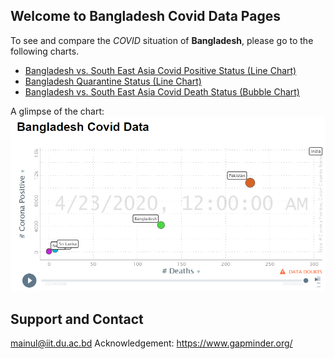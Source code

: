 ## Welcome to Bangladesh Covid Data Pages

To see and compare the _COVID_ situation of **Bangladesh**, please go to the following charts.

- [Bangladesh vs. South East Asia Covid Positive Status (Line Chart)](https://mainulraju.github.io/covidboard/LinesSEA/)
- [Bangladesh Quarantine Status (Line Chart)](https://mainulraju.github.io/covidboard/LinesBD/)
- [Bangladesh vs. South East Asia Covid Death Status (Bubble Chart)](https://mainulraju.github.io/covidboard/BubblesSEA/)

A glimpse of the chart:
![line](/img/FrontImage.PNG)

## Support and Contact
mainul@iit.du.ac.bd
Acknowledgement: https://www.gapminder.org/
